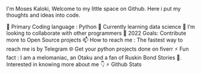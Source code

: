 I'm Moses Kaloki,
Welcome to my little space on Github. Here i put my thoughts and ideas into code.

🔭 Primary Coding language : Python
🌱 Currently learning data science
👯 I’m looking to collaborate with other programmers
🥅 2022 Goals: Contribute more to Open Source projects
📫 How to reach me : The fastest way to reach me is by Telegram
🌐 Get your python projects done on fiverr
⚡ Fun fact : I am a melomaniac, an Otaku and a fan of Ruskin Bond Stories 🤣.
Interested in knowing more about me 👇
⚡ Github Stats
